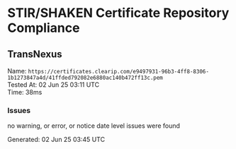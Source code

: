 # STIR/SHAKEN Certificate Repository Compliance

## TransNexus

Name: `https://certificates.clearip.com/e9497931-96b3-4ff8-8306-1b1273847a4d/41ffded792082e6880ac140b472ff13c.pem`\
Tested At: 02 Jun 25 03:11 UTC\
Time: 38ms

### Issues

no warning, or error, or notice date level issues were found

Generated: 02 Jun 25 03:45 UTC